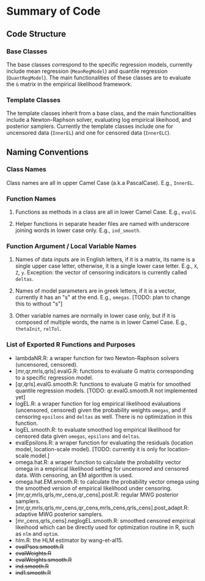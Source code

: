 # Summary of Code

## Code Structure

### Base Classes

The base classes correspond to the specific regression models, currently include mean regression (`MeanRegModel`) and quantile regression (`QuantRegModel`). The main functionalities of these classes are to evaluate the `G` matrix in the empirical likelihood framework. 

### Template Classes

The template classes inherit from a base class, and the main functionalities include a Newton-Raphson solver, evaluating log empirical likeihood, and posterior samplers. Currently the template classes include one for uncensored data (`InnerEL`) and one for censored data (`InnerELC`).

## Naming Conventions

### Class Names

Class names are all in upper Camel Case (a.k.a PascalCase). E.g., `InnerEL`.

### Function Names

1. Functions as methods in a class are all in lower Camel Case. E.g., `evalG`.

2. Helper functions in separate header files are named with underscore joining words in lower case only. E.g., `ind_smooth`.

### Function Argument / Local Variable Names

1. Names of data inputs are in English letters, if it is a matrix, its name is a single upper case letter, otherwise, it is a single lower case letter. E.g., `X`, `Z`, `y`. Exception: the vector of censoring indicators is currently called `deltas`.

2. Names of model parameters are in greek letters, if it is a vector, currently it has an "s" at the end. E.g., `omegas`. [TODO: plan to change this to without "s"]

3. Other variable names are normally in lower case only, but if it is composed of multiple words, the name is in lower Camel Case. E.g., `thetaInit`, `relTol`.

### List of Exported R Functions and Purposes

* lambdaNR.R: a wraper function for two Newton-Raphson solvers (uncensored, censored).
* [mr,qr,mrls,qrls].evalG.R: functions to evaluate G matrix corresponding to a specific regression model.
* [qr,qrls].evalG.smooth.R: functions to evaluate G matrix for smoothed quantile regression models. [TODO: qr.evalG.smooth.R not implemented yet]
* logEL.R: a wraper function for log empirical likelihood evaluations (uncensored, censored) given the probability weights `omegas`, and if censoring `epsilons` and `deltas` as well. There is no optimization in this function.
* logEL.smooth.R: to evaluate smoothed log empirical likelihood for censored data given `omegas`, `epsilons` and `deltas`.
* evalEpsilons.R: a wraper function for evaluating the residuals (location model, location-scale model). [TODO: currently it is only for location-scale model.]
* omega.hat.R: a wraper function to calculate the probability vector omega in a empirical likelihood setting for uncensored and censored data. With censoring, an EM algorithm is used. 
* omega.hat.EM.smooth.R: to calculate the probability vector omega using the smoothed version of empirical likelihood under censoring.
* [mr,qr,mrls,qrls,mr_cens,qr_cens].post.R: regular MWG posterior samplers. 
* [mr,qr,mrls,qrls,mr_cens,qr_cens,mrls_cens,qrls_cens].post_adapt.R: adaptive MWG posterior samplers.
* [mr_cens,qrls_cens].neglogEL.smooth.R: smoothed censored empirical likeihood which can be directly used for optimization routine in R, such as `nlm` and `optim`.
* hlm.R: the HLM estimator by wang-et-al15. 
* ~~evalPsos.smooth.R~~
* ~~evalWeights.R~~
* ~~evalWeights.smooth.R~~
* ~~ind.smooth.R~~
* ~~ind1.smooth.R~~
